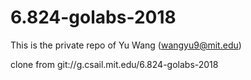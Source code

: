 # 6.824-golabs-2018

This is the private repo of Yu Wang (wangyu9@mit.edu)

clone from git://g.csail.mit.edu/6.824-golabs-2018

